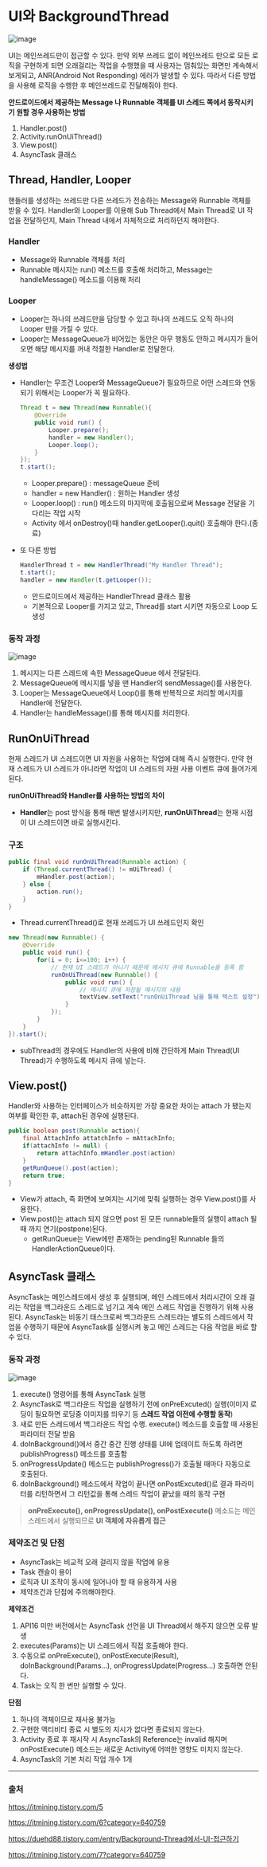 # UI와 BackgroundThread
![image](https://user-images.githubusercontent.com/33089715/116810868-18321b80-ab81-11eb-8e24-9bcb79cf1c87.png)

UI는 메인쓰레드만이 접근할 수 있다. 만약 외부 쓰레드 없이 메인쓰레드 만으로 모든 로직을 구현하게 되면 오래걸리는 작업을 수행했을 때 사용자는 멈춰있는 화면만 계속해서 보게되고, ANR(Android Not Responding) 에러가 발생할 수 있다. 따라서 다른 방법을 사용해 로직을 수행한 후 메인쓰레드로 전달해줘야 한다.

**안드로이드에서 제공하는 Message 나 Runnable 객체를 UI 스레드 쪽에서 동작시키기 원할 경우 사용하는 방법**

1. Handler.post()
2. Activity.runOnUiThread()
3. View.post()
4. AsyncTask 클래스

## Thread, Handler, Looper
핸들러를 생성하는 쓰레드만 다른 쓰레드가 전송하는 Message와 Runnable 객체를 받을 수 있다.
Handler와 Looper를 이용해 Sub Thread에서 Main Thread로 UI 작업을 전달하던지, Main Thread 내에서 자체적으로 처리하던지 해야한다.

### Handler
+ Message와 Runnable 객체를 처리
+ Runnable 메시지는 run() 메소드를 호출해 처리하고, Message는 handleMessage() 메소드를 이용해 처리

### Looper
+ Looper는 하나의 쓰레드만을 담당할 수 있고 하나의 쓰레드도 오직 하나의 Looper 만을 가질 수 있다.
+ Looper는 MessageQueue가 비어있는 동안은 아무 행동도 안하고 메시지가 들어오면 해당 메시지를 꺼내 적절한 Handler로 전달한다.

**생성법**
+ Handler는 무조건 Looper와 MessageQueue가 필요하므로 어떤 스레드와 연동되기 위해서는 Looper가 꼭 필요하다.

    ``` java
    Thread t = new Thread(new Runnable(){
        @Override
        public void run() {
            Looper.prepare();
            handler = new Handler();
            Looper.loop();
        }
    }); 
    t.start();
    ```
    + Looper.prepare() : messageQueue 준비
    + handler = new Handler() : 원하는 Handler 생성
    + Looper.loop() : run() 메소드의 마지막에 호출됨으로써 Message 전달을 기다리는 작업 시작
    + Activity 에서 onDestroy()때 handler.getLooper().quit() 호출해야 한다.(종료)

+ 또 다른 방법

    ```java
    HandlerThread t = new HandlerThread("My Handler Thread"); 
    t.start(); 
    handler = new Handler(t.getLooper());
    ```
    + 안드로이드에서 제공하는 HandlerThread 클래스 활용
    + 기본적으로 Looper를 가지고 있고, Thread를 start 시키면 자동으로 Loop 도 생성

### 동작 과정
![image](https://user-images.githubusercontent.com/33089715/116811342-c8a11f00-ab83-11eb-8890-5719120bfd99.png)

1. 메시지는 다른 스레드에 속한 MessageQueue 에서 전달된다.
2. MessageQueue에 메시지를 넣을 땐 Handler의 sendMessage()를 사용한다.
3. Looper는 MessageQueue에서 Loop()를 통해 반복적으로 처리할 메시지를 Handler에 전달한다.
4. Handler는 handleMessage()를 통해 메시지를 처리한다.

## RunOnUiThread
현재 스레드가 UI 스레드이면 UI 자원을 사용하는 작업에 대해 즉시 실행한다.
만약 현재 스레드가 UI 스레드가 아니라면 작업이 UI 스레드의 자원 사용 이벤트 큐에 들어가게 된다.

**runOnUiThread와 Handler를 사용하는 방법의 차이**

- **Handler**는 post 방식을 통해 매번 발생시키지만, **runOnUiThread**는 현재 시점이 UI 스레드이면 바로 실행시킨다.

### 구조
```java
public final void runOnUiThread(Runnable action) {
	if (Thread.currentThread() != mUiThread) {
		mHandler.post(action); 
	} else { 
		action.run();
	} 
}
```
+ Thread.currentThread()로 현재 쓰레드가 UI 쓰레드인지 확인
```java
new Thread(new Runnable() {
	@Override
	public void run() {
		for(i = 0; i<=100; i++) {
			// 현재 UI 스레드가 아니기 때문에 메시지 큐에 Runnable을 등록 함
			runOnUiThread(new Runnable() {
				public void run() {
					// 메시지 큐에 저장될 메시지의 내용
					textView.setText("runOnUiThread 님을 통해 텍스트 설정");
				}
			});
		}
	}
}).start();
```
+ subThread의 경우에도 Handler의 사용에 비해 간단하게 Main Thread(UI Thread)가 수행하도록 메시지 큐에 넣는다. 

## View.post()
Handler와 사용하는 인터페이스가 비슷하지만 가장 중요한 차이는 attach 가 됐는지 여부를 확인한 후, attach된 경우에 실행된다.
```java
public boolean post(Runnable action){
    final AttachInfo attatchInfo = mAttachInfo;
    if(attachInfo != null) {
        return attachInfo.mHandler.post(action)
    }
    getRunQueue().post(action);
    return true;
}
```
+ View가 attach, 즉 화면에 보여지는 시기에 맞춰 실행하는 경우 View.post()를 사용한다.
+ View.post()는 attach 되지 않으면 post 된 모든 runnable들의 실행이 attach 될 때 까지 연기(postpone)된다.
    + getRunQueue는 View에만 존재하는 pending된 Runnable 들의 HandlerActionQueue이다.

## AsyncTask 클래스
AsyncTask는 메인스레드에서 생성 후 실행되며, 메인 스레드에서 처리시간이 오래 걸리는 작업을 백그라운드 스레드로 넘기고 계속 메인 스레드 작업을 진행하기 위해 사용된다. AsyncTask는 비동기 태스크로써 백그라운드 스레드라는 별도의 스레드에서 작업을 수행하기 때문에  AsyncTask를 실행시켜 놓고 메인 스레드는 다음 작업을 바로 할 수 있다.

### 동작 과정
![image](https://user-images.githubusercontent.com/33089715/116811650-529db780-ab85-11eb-9ce6-03cbd2e10d8b.png)

1. execute() 명령어를 통해 AsyncTask 실행
2. AsyncTask로 백그라운드 작업을 실행하기 전에 onPreExcuted() 실행(이미지 로딩이 필요하면 로딩중 이미지를 띄우기 등 **스레드 작업 이전에 수행할 동작**)
3. 새로 만든 스레드에서 백그라운드 작업 수행. execute() 메소드를 호출할 때 사용된 파라미터 전달 받음
4. doInBackground()에서 중간 중간 진행 상태를 UI에 업데이트 하도록 하려면 publishProgress() 메소드를 호출함
5. onProgressUpdate() 메소드는 publishProgress()가 호출될 때마다 자동으로 호출된다.
6. doInBackground() 메소드에서 작업이 끝나면 onPostExcuted()로 결과 파라미터를 리턴하면서 그 리턴값을 통해 스레드 작업이 끝났을 때의 동작 구현

> **onPreExecute(), onProgressUpdate(), onPostExecute()** 메소드는 메인 스레드에서 실행되므로 **UI 객체에 자유롭게 접근**

### 제약조건 및 단점

- AsyncTask는 비교적 오래 걸리지 않을 작업에 유용
- Task 캔슬이 용이
- 로직과 UI 조작이 동시에 일어나야 할 때 유용하게 사용
- 제약조건과 단점에 주의해야한다.

**제약조건**

1. API16 미만 버전에서는 AsyncTask 선언을 UI Thread에서 해주지 않으면 오류 발생
2. executes(Params)는 UI 스레드에서 직접 호출해야 한다.
3. 수동으로 onPreExecute(), onPostExecute(Result), doInBackground(Params...), onProgressUpdate(Progress...) 호출하면 안된다.
4. Task는 오직 한 번만 실행할 수 있다.

**단점**

1. 하나의 객체이므로 재사용 불가능
2. 구현한 액티비티 종료 시 별도의 지시가 없다면 종료되지 않는다.
3. Activity 종료 후 재시작 시 AsyncTask의 Reference는 invalid 해지며 onPostExecute() 메소드는 새로운 Activity에 어떠한 영향도 미치지 않는다.
4. AsyncTask의 기본 처리 작업 개수 1개
---
### 출처
https://itmining.tistory.com/5

https://itmining.tistory.com/6?category=640759

https://duehd88.tistory.com/entry/Background-Thread에서-UI-접근하기 

https://itmining.tistory.com/7?category=640759